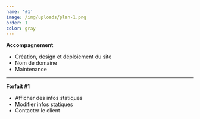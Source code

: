 ```yaml
---
name: '#1'
image: /img/uploads/plan-1.png
order: 1
color: gray
---
```

**Accompagnement**  
* Création, design et déploiement du site
* Nom de domaine
* Maintenance
---
**Forfait #1**
* Afficher des infos statiques
* Modifier infos statiques
* Contacter le client
